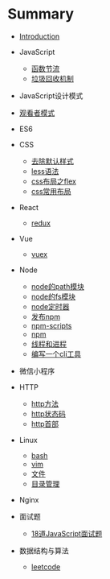# Summary

*  [Introduction](README.md)

* JavaScript
   * [函数节流](JavaScript/函数节流.md)
   * [垃圾回收机制](JavaScript/javaScript垃圾回收机制.md)

* JavaScript设计模式
 * [观看者模式](JavaScript设计模式/观察者模式模式.md)
* ES6

*  CSS
    * [去除默认样式](CSS/去除默认样式.md)
    * [less语法](CSS/less.md)
    * [css布局之flex](CSS/css布局之flex.md)
    * [css常用布局](CSS/css常用布局.md)
* React
    * [redux](React/redux.md)
* Vue
    * [vuex](Vue/vuex.md)
* Node
   * [node的path模块](node/node-path.md)
   * [node的fs模块](node/node-fs.md)
   * [node定时器](node/node定时器.md)
   * [发布npm](node/npm-publish.md)
   * [npm-scripts](node/node-scripts.md)
   * [npm](node/npm.md)
   * [线程和进程](node/线程和进程.md)
   * [编写一个cli工具](node/编写一个cli工具.md)
* 微信小程序
* HTTP
   * [http方法](HTTP/http方法.md)
   * [http状态码](HTTP/http状态码.md)
   * [http首部](HTTP/http首部.md)
* Linux
   * [bash](linux/bash.md)
   * [vim](linux/vim.md)
   * [文件](linux/文件.md)
   * [目录管理](linux/目录管理.md)
* Nginx
* 面试题
   * [18道JavaScript面试题](面试题/18道js笔试题.md)
* 数据结构与算法
   * [leetcode](https://github.com/funnycoderstar/leetcode)

